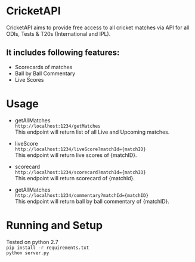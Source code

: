 # CricketAPI
CricketAPI aims to provide free access to all cricket matches via API for all ODIs, Tests & T20s (International and IPL). 
## It includes following features:
- Scorecards of matches 
- Ball by Ball Commentary
- Live Scores

# Usage
- getAllMatches <br>
   ```http://localhost:1234/getMatches``` 
   <br>
This endpoint will return list of all Live and Upcoming matches. <br>

- liveScore <br>
   ```http://localhost:1234/liveScore?matchId={matchID}``` 
   <br>
This endpoint will return live scores of {matchID}. <br>

- scorecard <br>
   ```http://localhost:1234/scorecard?matchId={matchID}``` 
   <br>
This endpoint will return scorecard of {matchId}. <br>


- getAllMatches <br>
   ```http://localhost:1234/commentary?matchId={matchID}``` 
   <br>
This endpoint will return ball by ball commentary of {matchID}. <br>

# Running and Setup
  Tested on python 2.7 <br>
  ```pip install -r requirements.txt``` <br>
  ```python server.py```

